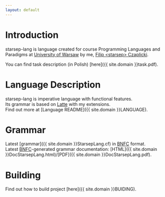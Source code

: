 ```yaml
---
layout: default
---
```


# Introduction
starsep-lang is language created for course Programming Languages and
Paradigms at [University of Warsaw](https://mimuw.edu.pl/en) by me, [Filip &lt;starsep&gt; Czaplicki](https://starsep.com).

You can find task description (in Polish) [here]({{ site.domain }}task.pdf).

# Language Description
starsep-lang is imperative language with functional features.  
Its grammar is based on [Latte](https://www.mimuw.edu.pl/~ben/Zajecia/Mrj2013/Latte/) with my extensions.  
Find out more at [Language README]({{ site.domain }}LANGUAGE).

# Grammar
Latest [grammar]({{ site.domain }}StarsepLang.cf) in [BNFC](https://github.com/BNFC/bnfc) format.  
Latest [BNFC](https://github.com/BNFC/bnfc)-generated grammar documentation: [HTML]({{ site.domain }}DocStarsepLang.html)/[PDF]({{ site.domain }}DocStarsepLang.pdf).

# Building
Find out how to build project [here]({{ site.domain }}BUIDING).
